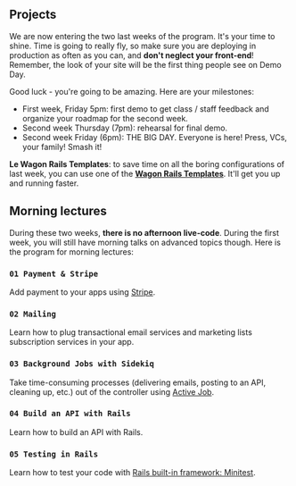 ## Projects

We are now entering the two last weeks of the program. It's your time to shine. Time is going to really fly, so make sure you are deploying in production as often as you can, and **don't neglect your front-end**! Remember, the look of your site will be the first thing people see on Demo Day.

Good luck - you're going to be amazing. Here are your milestones:

- First week, Friday 5pm: first demo to get class / staff feedback and organize your roadmap for the second week.
- Second week Thursday (7pm): rehearsal for final demo.
- Second week Friday (6pm): THE BIG DAY. Everyone is here! Press, VCs, your family! Smash it!

**Le Wagon Rails Templates**: to save time on all the boring configurations of last week, you can use one of the [**Wagon Rails Templates**](https://github.com/lewagon/rails-templates). It'll get you up and running faster.

## Morning lectures

During these two weeks, **there is no afternoon live-code**. During the first week, you will still have morning talks on advanced topics though. Here is the program for morning lectures:

### `01 Payment & Stripe`

Add payment to your apps using [Stripe](https://stripe.com).

### `02 Mailing`

Learn how to plug transactional email services and marketing lists subscription services in your app.

### `03 Background Jobs with Sidekiq`

Take time-consuming processes (delivering emails, posting to an API, cleaning up, etc.) out of the controller using [Active Job](http://edgeguides.rubyonrails.org/active_job_basics.html).

### `04 Build an API with Rails`

Learn how to build an API with Rails.

### `05 Testing in Rails`

Learn how to test your code with [Rails built-in framework: Minitest](http://guides.rubyonrails.org/testing.html).
